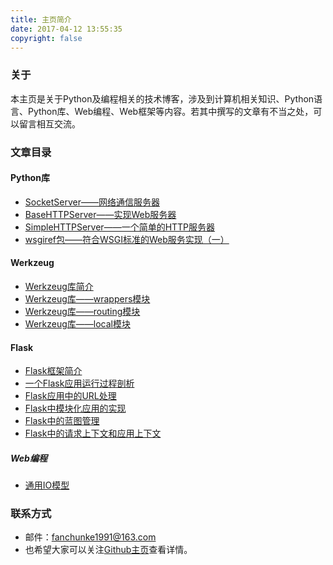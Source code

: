 ```yaml
---
title: 主页简介
date: 2017-04-12 13:55:35
copyright: false
---
```



### 关于

本主页是关于Python及编程相关的技术博客，涉及到计算机相关知识、Python语言、Python库、Web编程、Web框架等内容。若其中撰写的文章有不当之处，可以留言相互交流。

### 文章目录

#### Python库

- [SocketServer——网络通信服务器](https://fanchunke1991.github.io/Python/SocketServer——网络通信服务器)
- [BaseHTTPServer——实现Web服务器](https://fanchunke1991.github.io/Python/BaseHTTPServer——实现Web服务器)
- [SimpleHTTPServer——一个简单的HTTP服务器](https://fanchunke1991.github.io/Python/SimpleHTTPServer——一个简单的HTTP服务器)
- [wsgiref包——符合WSGI标准的Web服务实现（一）](https://fanchunke1991.github.io/Python/wsgiref包——符合WSGI标准的Web服务实现（一）)

#### Werkzeug

- [Werkzeug库简介](https://fanchunke1991.github.io/Flask/Werkzeug库简介)
- [Werkzeug库——wrappers模块](https://fanchunke1991.github.io/Flask/Werkzeug库——wrappers模块)
- [Werkzeug库——routing模块](https://fanchunke1991.github.io/Flask/Werkzeug库——routing模块)
- [Werkzeug库——local模块](https://fanchunke1991.github.io/Flask/Werkzeug库——local模块)

#### Flask

- [Flask框架简介](https://fanchunke1991.github.io/Flask/Flask框架简介)
- [一个Flask应用运行过程剖析](https://fanchunke1991.github.io/Flask/一个Flask应用运行过程剖析)
- [Flask应用中的URL处理](https://fanchunke1991.github.io/Flask/Flask应用中的URL处理)
- [Flask中模块化应用的实现](https://fanchunke1991.github.io/Flask/Flask中模块化应用的实现)
- [Flask中的蓝图管理](https://fanchunke1991.github.io/Flask/Flask中的蓝图管理)
- [Flask中的请求上下文和应用上下文](https://fanchunke1991.github.io/Flask/Flask中的请求上下文和应用上下文)

##### Web编程

- [通用IO模型](https://fanchunke1991.github.io/?file=03-Web编程/01-通用IO模型 "通用IO模型")


### 联系方式

- 邮件：fanchunke1991@163.com
- 也希望大家可以关注[Github主页](https://github.com/fanchunke1991/fanchunke1991.github.io)查看详情。